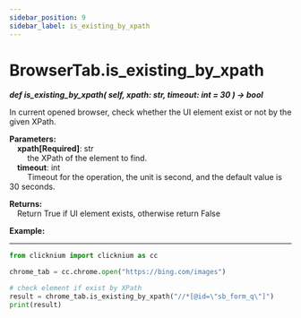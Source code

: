 ```yaml
---
sidebar_position: 9
sidebar_label: is_existing_by_xpath
---
```

# BrowserTab.is_existing_by_xpath
***def is_existing_by_xpath(
        self,
        xpath: str,
        timeout: int = 30
    ) -> bool***  

In current opened browser, check whether the UI element exist or not by the given XPath.

**Parameters:**  
    &emsp;**xpath[Required]**: str     
        &emsp;&emsp; the XPath of the element to find.  
    &emsp;**timeout**: int  
        &emsp;&emsp; Timeout for the operation, the unit is second, and the default value is 30 seconds.   

**Returns:**  
    &emsp;Return True if UI element exists, otherwise return False

**Example:**
***
```python
from clicknium import clicknium as cc

chrome_tab = cc.chrome.open("https://bing.com/images")

# check element if exist by XPath
result = chrome_tab.is_existing_by_xpath("//*[@id=\"sb_form_q\"]")
print(result)

```